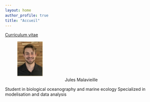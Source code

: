```yaml
---
layout: home
author_profile: true
title: "Accueil"
---
```

[Curriculum vitae](pages/cv/) 

<figure class="half">
  <img src="assets/photo.png" alt="Jules Malavieille" style="width:20%">
  <figcaption style="text-align:center;">Jules Malavieille</figcaption>
</figure>

Student in biological oceanography and marine ecology
Specialized in modelisation and data analysis 
